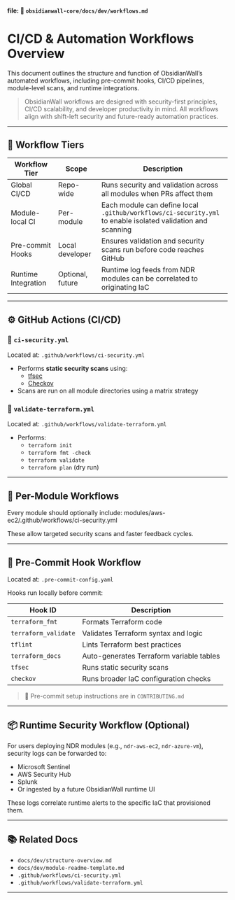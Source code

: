 #### file: 📁 `obsidianwall-core/docs/dev/workflows.md`



# CI/CD & Automation Workflows Overview

This document outlines the structure and function of ObsidianWall’s automated workflows, including pre-commit hooks, CI/CD pipelines, module-level scans, and runtime integrations.

> ObsidianWall workflows are designed with security-first principles, CI/CD scalability, and developer productivity in mind. All workflows align with shift-left security and future-ready automation practices.

---

## 🔁 Workflow Tiers

| Workflow Tier       | Scope             | Description                                                                 |
|---------------------|------------------|-----------------------------------------------------------------------------|
| Global CI/CD        | Repo-wide        | Runs security and validation across all modules when PRs affect them       |
| Module-local CI     | Per-module       | Each module can define local `.github/workflows/ci-security.yml` to enable isolated validation and scanning |
| Pre-commit Hooks    | Local developer  | Ensures validation and security scans run before code reaches GitHub       |
| Runtime Integration | Optional, future | Runtime log feeds from NDR modules can be correlated to originating IaC     |

---

## ⚙️ GitHub Actions (CI/CD)

### 🔐 `ci-security.yml`
Located at: `.github/workflows/ci-security.yml`

- Performs **static security scans** using:
  - [tfsec](https://github.com/aquasecurity/tfsec)
  - [Checkov](https://github.com/bridgecrewio/checkov)
- Scans are run on all module directories using a matrix strategy

### 🧪 `validate-terraform.yml`
Located at: `.github/workflows/validate-terraform.yml`

- Performs:
  - `terraform init`
  - `terraform fmt -check`
  - `terraform validate`
  - `terraform plan` (dry run)

---

## 🧩 Per-Module Workflows

Every module should optionally include:
 modules/aws-ec2/.github/workflows/ci-security.yml


These allow targeted security scans and faster feedback cycles.

---

## 🧲 Pre-Commit Hook Workflow

Located at: `.pre-commit-config.yaml`

Hooks run locally before commit:

| Hook ID            | Description                                  |
|--------------------|----------------------------------------------|
| `terraform_fmt`    | Formats Terraform code                       |
| `terraform_validate` | Validates Terraform syntax and logic        |
| `tflint`           | Lints Terraform best practices               |
| `terraform_docs`   | Auto-generates Terraform variable tables     |
| `tfsec`            | Runs static security scans                   |
| `checkov`          | Runs broader IaC configuration checks        |

> 🧠 Pre-commit setup instructions are in `CONTRIBUTING.md`

---

## 📦 Runtime Security Workflow (Optional)

For users deploying NDR modules (e.g., `ndr-aws-ec2`, `ndr-azure-vm`), security logs can be forwarded to:

- Microsoft Sentinel
- AWS Security Hub
- Splunk
- Or ingested by a future ObsidianWall runtime UI

These logs correlate runtime alerts to the specific IaC that provisioned them.

---

## 📚 Related Docs

- `docs/dev/structure-overview.md`
- `docs/dev/module-readme-template.md`
- `.github/workflows/ci-security.yml`
- `.github/workflows/validate-terraform.yml`

----


